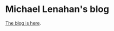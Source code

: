 # Michael Lenahan's blog

<a href="https://github.com/michaellenahan/blog/wiki">The blog is here</a>.
